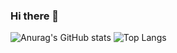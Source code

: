 ### Hi there 👋

<!--
**kagurazakashiu/KagurazakaShiu** is a ✨ _special_ ✨ repository because its `README.md` (this file) appears on your GitHub profile.

Here are some ideas to get you started:

- 🔭 I’m currently working on ...
- 🌱 I’m currently learning ...
- 👯 I’m looking to collaborate on ...
- 🤔 I’m looking for help with ...
- 💬 Ask me about ...
- 📫 How to reach me: ...
- 😄 Pronouns: ...
- ⚡ Fun fact: ...
-->
![Anurag's GitHub stats](https://github-readme-stats.vercel.app/api?username=kagurazakashiu&bg_color=DEG,5BCEFA,F5A9B8,FFFFFF,F5A9B8,5BCEFA)
![Top Langs](https://github-readme-stats.vercel.app/api/top-langs/?username=kagurazakashiu&bg_color=DEG,5BCEFA,F5A9B8,FFFFFF,F5A9B8,5BCEFA&layout=compact)
